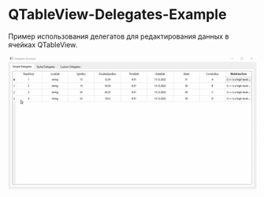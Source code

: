 # QTableView-Delegates-Example

Пример использования делегатов для редактирования данных в ячейках QTableView.

![alt text](../../doc/QTableView-Delegates-Example.gif)

